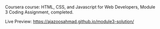 Coursera course: HTML, CSS, and Javascript for Web Developers, Module 3 Coding Assignment, completed.

Live Preview: https://ajazoosahmad.github.io/module3-solution/
